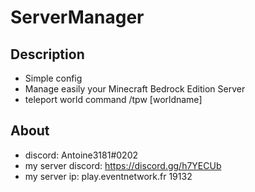 # ServerManager

## Description

- Simple config
- Manage easily your Minecraft Bedrock Edition Server
- teleport world command /tpw [worldname]

## About
- discord: Antoine3181#0202
- my server discord: https://discord.gg/h7YECUb
- my server ip: play.eventnetwork.fr 19132

